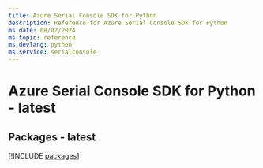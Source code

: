 ```yaml
---
title: Azure Serial Console SDK for Python
description: Reference for Azure Serial Console SDK for Python
ms.date: 08/02/2024
ms.topic: reference
ms.devlang: python
ms.service: serialconsole
---
```

# Azure Serial Console SDK for Python - latest
## Packages - latest
[!INCLUDE [packages](serial-console-index.md)]